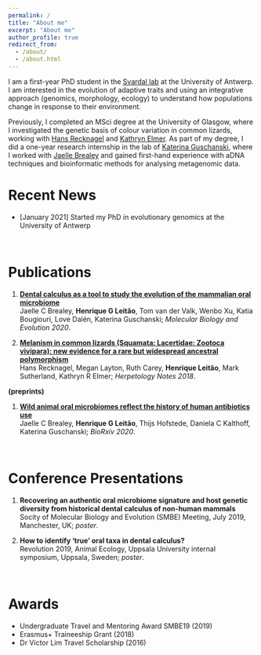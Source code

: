 ```yaml
---
permalink: /
title: "About me"
excerpt: "About me"
author_profile: true
redirect_from: 
  - /about/
  - /about.html
---
```




I am a first-year PhD student in the [Svardal lab](https://www.uantwerpen.be/en/staff/hannes-svardal/) at the University of Antwerp. I am interested in the evolution of adaptive traits and using an integrative approach (genomics, morphology, ecology) to understand how populations change in response to their environment. 

Previously, I completed an MSci degree at the University of Glasgow, where I investigated the genetic basis of colour variation in common lizards, working with [Hans Recknagel](https://hansrecknagel.com/research/) and [Kathryn Elmer](https://www.gla.ac.uk/researchinstitutes/bahcm/staff/kathrynelmer/). As part of my degree, I did a one-year research internship in the lab of [Katerina Guschanski](https://www.ieg.uu.se/animal-ecology/Research+groups/guschanski-lab), where I worked with [Jaelle Brealey](https://www.ntnu.edu/employees/jaelle.brealey) and gained first-hand experience with aDNA techniques and bioinformatic methods for analysing metagenomic data.


Recent News
======
* <span style="color:##0000EE">[January 2021]</span> Started my PhD in evolutionary genomics at the University of Antwerp


<br>

Publications
======

1. [<span style="color:##0000EE"> **Dental calculus as a tool to study the evolution of the mammalian oral microbiome**</span>](https://academic.oup.com/mbe/article/37/10/3003/5848415) <br> Jaelle C Brealey, __Henrique G Leitão__, Tom van der Valk, Wenbo Xu, Katia Bougiouri, Love Dalén, Katerina Guschanski; *Molecular Biology and Evolution 2020*.

2. [<span style="color:##0000EE"> **Melanism in common lizards (Squamata: Lacertidae: Zootoca vivipara): new evidence for a rare but widespread ancestral polymorphism**</span>](https://www.biotaxa.org/hn/article/view/33903/0) <br> Hans Recknagel, Megan Layton, Ruth Carey, __Henrique Leitão__, Mark Sutherland, Kathryn R Elmer; *Herpetology Notes 2018*.


**(preprints)**

1. [<span style="color:##0000EE"> **Wild animal oral microbiomes reflect the history of human antibiotics use**</span>](https://www.biorxiv.org/content/10.1101/2020.12.22.423960v1) <br> Jaelle C Brealey, __Henrique G Leitão__, Thijs Hofstede, Daniela C Kalthoff, Katerina Guschanski; *BioRxiv 2020*.


<br>

Conference Presentations
======

1. **Recovering an authentic oral microbiome signature and host genetic diversity from historical dental calculus of non-human mammals**  <br> Socity of Molecular Biology and Evolution (SMBE) Meeting, July 2019, Manchester, UK; *poster*. 

2. **How to identify ‘true’ oral taxa in dental calculus?**  <br> Revolution 2019, Animal Ecology, Uppsala University internal symposium, Uppsala, 
Sweden; *poster*.


<br>

Awards
======

* Undergraduate Travel and Mentoring Award SMBE19 (2019)
* Erasmus+ Traineeship Grant (2018)
* Dr Victor Lim Travel Scholarship (2016)


